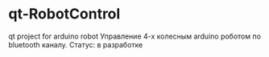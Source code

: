 # qt-RobotControl
qt project for arduino robot
Управление 4-х колесным arduino роботом по bluetooth каналу.
Статус: в разработке

